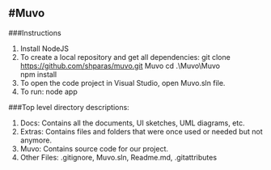 
#Muvo
----

###Instructions
1. Install NodeJS
2. To create a local repository and get all dependencies:
    git clone https://github.com/shparas/muvo.git Muvo
    cd .\Muvo\Muvo\
    npm install
3. To open the code project in Visual Studio, open Muvo.sln file.
4. To run:
    node app

###Top level directory descriptions:
1. Docs: Contains all the documents, UI sketches, UML diagrams, etc.
2. Extras: Contains files and folders that were once used or needed but not anymore.
3. Muvo: Contains source code for our project.
4. Other Files: .gitignore, Muvo.sln, Readme.md, .gitattributes
